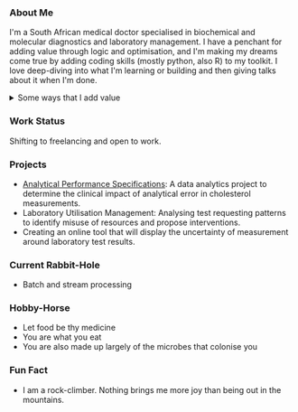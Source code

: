 ### About Me
I'm a South African medical doctor specialised in biochemical and molecular diagnostics and laboratory management. I have a penchant for adding value through logic and optimisation, and I'm making my dreams come true by adding coding skills (mostly python, also R) to my toolkit. I love deep-diving into what I'm learning or building and then giving talks about it when I'm done.

<details>
<summary>Some ways that I add value</summary>


| What I do | How it helps |
|----------:|---------------|
| <p>Analyse large amounts of clinical data to find <br> patterns and models that differentiate diseases | Improves the pathway to health for patients |
| Use lab data and programming to optimise workflows | Increase efficiency and improve job-satisfaction for staff |
| <p>Assist clinicians to differentiate among diagnoses <br>through an understanding of the biochemical nature <br>of diseases and laboratory testing | Reach more accurate diagnoses and personalise patient care |
</details>

### Work Status
Shifting to freelancing and open to work.

### Projects
- [Analytical Performance Specifications](https://github.com/justcme/PerformanceSpecs): A data analytics project to determine the clinical impact of analytical error in cholesterol measurements.
- Laboratory Utilisation Management: Analysing test requesting patterns to identify misuse of resources and propose interventions.
- Creating an online tool that will display the uncertainty of measurement around laboratory test results.

### Current Rabbit-Hole
- Batch and stream processing

### Hobby-Horse
- Let food be thy medicine
- You are what you eat
- You are also made up largely of the microbes that colonise you

### Fun Fact
- I am a rock-climber. Nothing brings me more joy than being out in the mountains.

